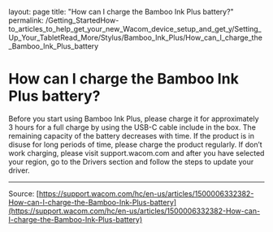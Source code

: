 layout: page
title: "How can I charge the Bamboo Ink Plus battery?"
permalink: /Getting_StartedHow-to_articles_to_help_get_your_new_Wacom_device_setup_and_get_y/Setting_Up_Your_TabletRead_More/Stylus/Bamboo_Ink_Plus/How_can_I_charge_the_Bamboo_Ink_Plus_battery

# How can I charge the Bamboo Ink Plus battery?

Before you start using Bamboo Ink Plus, please charge it for approximately 3 hours for a full charge by using the USB-C cable include in the box. The remaining capacity of the battery decreases with time. If the product is in disuse for long periods of time, please charge the product regularly. If don’t work charging, please visit support.wacom.com and after you have selected your region, go to the Drivers section and follow the steps to update your driver.

---
Source: [https://support.wacom.com/hc/en-us/articles/1500006332382-How-can-I-charge-the-Bamboo-Ink-Plus-battery](https://support.wacom.com/hc/en-us/articles/1500006332382-How-can-I-charge-the-Bamboo-Ink-Plus-battery)
